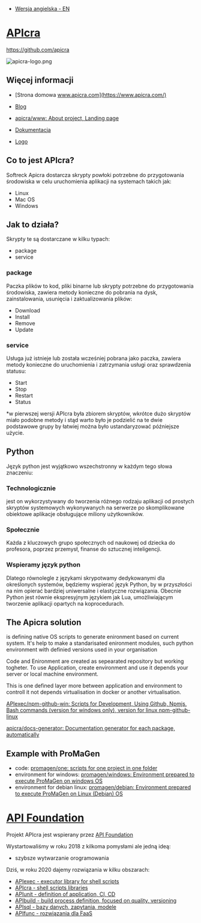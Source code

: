 + [Wersja angielska - EN](https://www.apicra.com/)

# [APIcra](https://www.apicra.com)

https://github.com/apicra

![apicra-logo.png](https://logo.apicra.com/apicra-logo.png)

## Więcej informacji

+ [Strona domowa www.apicra.com](https://www.apicra.com/)
+ [Blog](https://blog.apicra.com)

+ [apicra/www: About project, Landing page](https://github.com/apicra/www)
+ [Dokumentacja](https://docs.apicra.com)
+ [Logo](https://logo.apicra.com)


## Co to jest APIcra?

Softreck Apicra dostarcza skrypty powłoki potrzebne do przygotowania środowiska w celu uruchomienia aplikacji na systemach takich jak:
+ Linux
+ Mac OS
+ Windows

## Jak to działa?

Skrypty te są dostarczane w kilku typach:
+ package
+ service


### package
Paczka plików to kod, pliki binarne lub skrypty potrzebne do przygotowania środowiska, 
zawiera metody konieczne do pobrania na dysk, zainstalowania, usunięcia i zaktualizowania plików:
+ Download
+ Install
+ Remove
+ Update

### service
Usługa już istnieje lub została wcześniej pobrana jako paczka, 
zawiera metody konieczne do uruchomienia i zatrzymania usługi oraz sprawdzenia statusu: 
+ Start
+ Stop
+ Restart
+ Status


*w pierwszej wersji APIcra była zbiorem skryptów, wkrótce dużo skryptów miało podobne metody i stąd warto było je podzielić na te dwie podstawowe grupy
by łatwiej można było ustandaryzować późniejsze użycie.
 
## Python

Język python jest wyjątkowo wszechstronny w każdym tego słowa znaczeniu:

### Technologicznie
jest on wykorzystywany do tworzenia różnego rodzaju aplikacji od prostych skryptów systemowych wykonywanych na serwerze po skomplikowane obiektowe aplikacje obsługujące miliony użytkowników.

### Społecznie
Każda z kluczowych grupo społecznych od naukowej od dziecka do profesora, poprzez przemysł, finanse do sztucznej inteligencji.

### Wspieramy język python

Dlatego równolegle z językami skrypotwamy dedykowanymi dla określonych systemów, będziemy wspierać język Python, by w przyszłości na nim opierać bardziej uniwersalne i elastyczne rozwiązania.
Obecnie Python jest równie ekspresyjnym językiem jak Lua, umożliwiającym tworzenie aplikacji opartych na koprocedurach.



## The Apicra solution

is defining native OS scripts to generate enironment based on current system.
It's help to make a standarisated enironment modules, such python environment with definied versions used in your organisation

Code and Enironment are created as sepearated repository but working togheter.
To use Application, create environment and use it depends your server or local machine environment.

This is one defined layer more between application and environment to controll it not depends virtualisation in docker or another virtualisation.

[APIexec/npm-github-win: Scripts for Development, Using Github, Npmjs, Bash commands (version for windows only), version for linux npm-github-linux](https://github.com/APIexec/npm-github-win)

[apicra/docs-generator: Documentation generator for each package, automatically](https://github.com/apicra/docs-generator)

## Example with ProMaGen
+ code: [promagen/one: scripts for one project in one folder](https://github.com/promagen/one)
+ environment for windows: [promagen/windows: Environment prepared to execute ProMaGen on windows OS](https://github.com/promagen/windows)
+ environment for debian linux: [promagen/debian: Environment prepared to execute ProMaGen on Linux (Debian) OS](https://github.com/promagen/debian)



# [API Foundation](https://www.apifoundation.com)

Projekt APIcra jest wspierany przez [API Foundation](https://www.apifoundation.com)

Wystartowaliśmy w roku 2018 z kilkoma pomysłami ale jedną ideą:
+ szybsze wytwarzanie orogramowania

Dziś, w roku 2020 dajemy rozwiązania w kilku obszarach:

+ [APIexec - executor library for shell scripts](https://www.apiexec.com)
+ [APIcra - shell scripts libraries](https://www.apicra.com)
+ [APIunit - definition of application, CI, CD](https://www.apiunit.com)
+ [APIbuild - build process definition, focused on quality, versioning](https://www.apibuild.com)
+ [APIsql - bazy danych, zapytania, modele](https://www.apisql.com)
+ [APIfunc - rozwiązania dla FaaS](https://www.apifunc.com)
